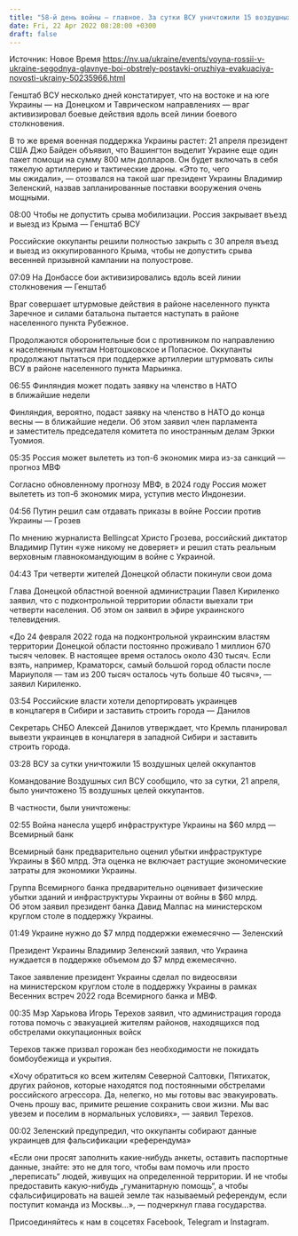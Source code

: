 ```yaml
---
title: "58-й день войны — главное. За сутки ВСУ уничтожили 15 воздушных целей врага, мэр Харькова предложил части жителей эвакуироваться"
date: Fri, 22 Apr 2022 08:28:00 +0300
draft: false
---
```

Источник: Новое Время https://nv.ua/ukraine/events/voyna-rossii-v-ukraine-segodnya-glavnye-boi-obstrely-postavki-oruzhiya-evakuaciya-novosti-ukrainy-50235966.html


Генштаб ВСУ несколько дней констатирует, что на востоке и на юге Украины — на Донецком и Таврическом направлениях — враг активизировал боевые действия вдоль всей линии боевого столкновения.

 В то же время военная поддержка Украины растет: 21 апреля президент США Джо Байден объявил, что Вашингтон выделит Украине еще один пакет помощи на сумму 800 млн долларов. Он будет включать в себя тяжелую артиллерию и тактические дроны. «Это то, чего мы ожидали», — отозвался на такой шаг президент Украины Владимир Зеленский, назвав запланированные поставки вооружения очень мощными.



08:00 Чтобы не допустить срыва мобилизации. Россия закрывает въезд и выезд из Крыма — Генштаб ВСУ

Российские оккупанты решили полностью закрыть с 30 апреля въезд и выезд из оккупированного Крыма, чтобы не допустить срыва весенней призывной кампании на полуострове.

07:09 На Донбассе бои активизировались вдоль всей линии столкновения — Генштаб

Враг совершает штурмовые действия в районе населенного пункта Заречное и силами батальона пытается наступать в районе населенного пункта Рубежное.

Продолжаются оборонительные бои с противником по направлению к населенным пунктам Новтошковское и Попасное. Оккупанты продолжают пытаться при поддержке артиллерии штурмовать силы ВСУ в районе населенного пункта Марьинка.

06:55 Финляндия может подать заявку на членство в НАТО в ближайшие недели

Финляндия, вероятно, подаст заявку на членство в НАТО до конца весны — в ближайшие недели. Об этом заявил член парламента и заместитель председателя комитета по иностранным делам Эркки Туомиоя.

05:35 Россия может вылететь из топ-6 экономик мира из-за санкций — прогноз МВФ

Согласно обновленному прогнозу МВФ, в 2024 году Россия может вылететь из топ-6 экономик мира, уступив место Индонезии.

04:56 Путин решил сам отдавать приказы в войне России против Украины — Грозев



 По мнению журналиста Bellingcat Христо Грозева, российский диктатор Владимир Путин «уже никому не доверяет» и решил стать реальным верховным главнокомандующим в войне с Украиной.



04:43 Три четверти жителей Донецкой области покинули свои дома

 Глава Донецкой областной военной администрации Павел Кириленко заявил, что с подконтрольной территории области выехали три четверти населения. Об этом он заявил в эфире украинского телевидения.

 «До 24 февраля 2022 года на подконтрольной украинским властям территории Донецкой области постоянно проживало 1 миллион 670 тысяч человек. В настоящее время осталось около 430 тысяч. Если взять, например, Краматорск, самый большой город области после Мариуполя — там из 200 тысяч осталось чуть больше 40 тысяч», — заявил Кириленко.



 03:54 Российские власти хотели депортировать украинцев в концлагеря в Сибири и заставить строить города — Данилов

 Секретарь СНБО Алексей Данилов утверждает, что Кремль планировал вывезти украинцев в концлагеря в западной Сибири и заставить строить города.



 03:28 ВСУ за сутки уничтожили 15 воздушных целей оккупантов 

 Командование Воздушных сил ВСУ сообщило, что за сутки, 21 апреля, было уничтожено 15 воздушных целей оккупантов.

 В частности, были уничтожены:





 02:55 Война нанесла ущерб инфраструктуре Украины на $60 млрд — Всемирный банк



 Всемирный банк предварительно оценил убытки инфраструктуре Украины в $60 млрд. Эта оценка не включает растущие экономические затраты для экономики Украины.

 Группа Всемирного банка предварительно оценивает физические убытки зданий и инфраструктуры Украины от войны в $60 млрд. Об этом заявил президент банка Давид Малпас на министерском круглом столе в поддержку Украины.



 01:49 Украине нужно до $7 млрд поддержки ежемесячно — Зеленский

 Президент Украины Владимир Зеленский заявил, что Украина нуждается в поддержке объемом до $7 млрд ежемесячно.

 Такое заявление президент Украины сделал по видеосвязи на министерском круглом столе в поддержку Украины в рамках Весенних встреч 2022 года Всемирного банка и МВФ.



 00:35 Мэр Харькова Игорь Терехов заявил, что администрация города готова помочь с эвакуацией жителям районов, находящихся под обстрелами оккупационных войск

 Терехов также призвал горожан без необходимости не покидать бомбоубежища и укрытия.

 «Хочу обратиться ко всем жителям Северной Салтовки, Пятихаток, других районов, которые находятся под постоянными обстрелами российского агрессора. Да, нелегко, но мы готовы вас эвакуировать. Очень прошу вас, примите решение сохранить свои жизни. Мы вас увезем и поселим в нормальных условиях», — заявил Терехов.



 00:02 Зеленский предупредил, что оккупанты собирают данные украинцев для фальсификации «референдума»



 «Если они просят заполнить какие-нибудь анкеты, оставить паспортные данные, знайте: это не для того, чтобы вам помочь или просто „переписать“ людей, живущих на определенной территории. И не чтобы предоставить какую-нибудь „гуманитарную помощь“, а чтобы сфальсифицировать на вашей земле так называемый референдум, если поступит команда из Москвы…», — подчеркнул глава государства.





Присоединяйтесь к нам в соцсетях Facebook, Telegram и Instagram.
